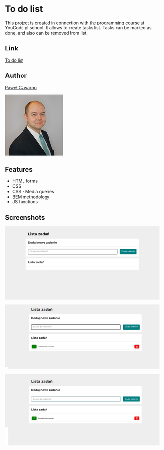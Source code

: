 # To do list

This project is created in connection with the programming course at YouCode.pl school. It allows to create tasks list. Tasks can be marked as done, and also can be removed from list.

## Link

[To do list](https://pawel-czwarno.github.io/to-do-list/)

## Author

[Paweł Czwarno](https://github.com/Pawel-Czwarno)

![Paweł Czwarno](https://github.com/Pawel-Czwarno/homepage/blob/main/images/PC.jpg?raw=true)

## Features

- HTML forms
- CSS
- CSS - Media queries
- BEM methodology
- JS functions

## Screenshots

![To do list screenshot_1](https://github.com/Pawel-Czwarno/to-do-list/blob/main/images/Screenshot1.jpg?raw=true)

![To do list screenshot_2](https://github.com/Pawel-Czwarno/to-do-list/blob/main/images/Screenshot2.jpg?raw=true)

![To do list screenshot_3](https://github.com/Pawel-Czwarno/to-do-list/blob/main/images/Screenshot3.jpg?raw=true)